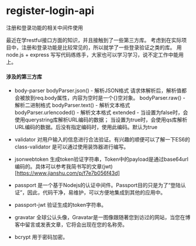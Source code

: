 # register-login-api
注册和登录功能的相关中间件使用

最近在学restful接口方面的知识，并且接触到了一些第三方库。
考虑到在实际项目中，注册和登录功能是比较常见的，所以就学了一些登录验证之类的库。
用 node.js + express 写写代码练练手，大家也可以学习学习，说不定工作中能用上。

#### 涉及的第三方库

- body-parser	bodyParser.json() - 解析JSON格式  请求体解析后，解析值都会被放到req.body属性，内容为空时是一个{}空对象。
		        bodyParser.raw() - 解析二进制格式
		        bodyParser.text() - 解析文本格式
		        bodyParser.urlencoded() - 解析文本格式	extended - 当设置为false时，会使用querystring库解析URL编码的数据；
            当设置为true时，会使用qs库解析URL编码的数据。后没有指定编码时，使用此编码。默认为true
            
- validator 对用户输入的信息进行合法验证。有兴趣的顺便可以了解一下ES6的 class-validator 是可以通过使用装饰器进行编写。

- jsonwebtoken 生成token验证字符串，Token中的payload是通过base64url编码的。具体可以参考我简书写的文章(jwt)[https://www.jianshu.com/p/f7e7b056f43d]

- passport 是一个基于Nodejs的认证中间件。Passport目的只是为了“登陆认证”，因此，代码干净，易维护，可以方便地集成到其他的应用中。

- passport-jwt 验证生成的token字符串。

- gravatar 全球公认头像，Gravatar是一图像跟随著您到访过的网站，当您在博客中留言或发表文章，它将会出现在您的名称旁。

- bcrypt 用于密码加密。
